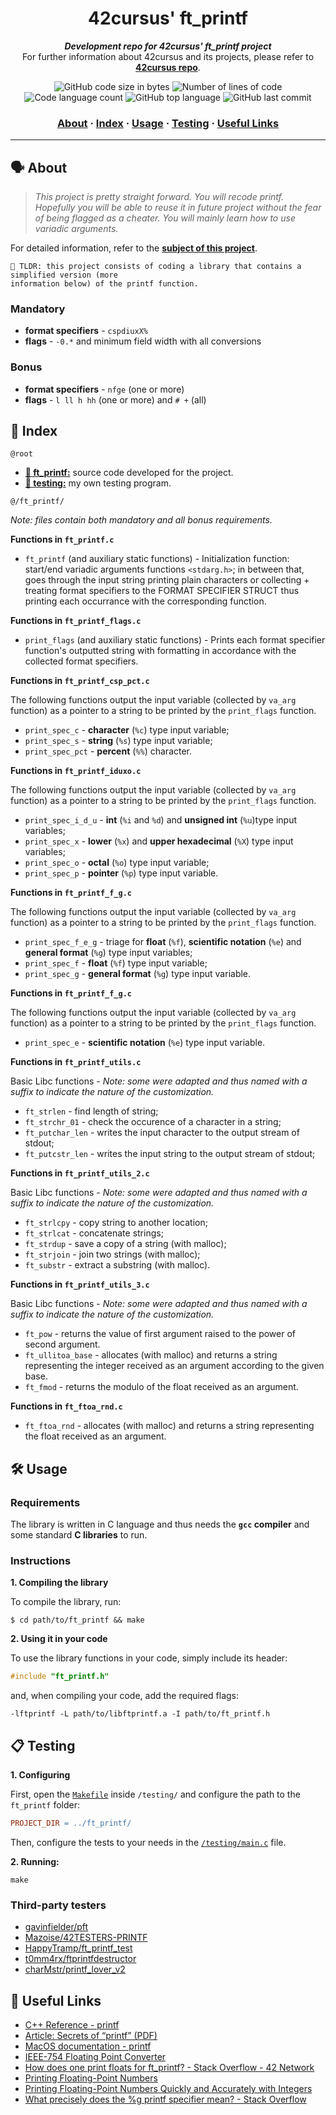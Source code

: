 <h1 align="center">
	42cursus' ft_printf
</h1>

<p align="center">
	<b><i>Development repo for 42cursus' ft_printf project</i></b><br>
	For further information about 42cursus and its projects, please refer to <a href="https://github.com/appinha/42cursus"><b>42cursus repo</b></a>.
</p>

<p align="center">
	<img alt="GitHub code size in bytes" src="https://img.shields.io/github/languages/code-size/appinha/42cursus-01-ft_printf?color=blueviolet" />
	<img alt="Number of lines of code" src="https://img.shields.io/tokei/lines/github/appinha/42cursus-01-ft_printf?color=blueviolet" />
	<img alt="Code language count" src="https://img.shields.io/github/languages/count/appinha/42cursus-01-ft_printf?color=blue" />
	<img alt="GitHub top language" src="https://img.shields.io/github/languages/top/appinha/42cursus-01-ft_printf?color=blue" />
	<img alt="GitHub last commit" src="https://img.shields.io/github/last-commit/appinha/42cursus-01-ft_printf?color=brightgreen" />
</p>

<h3 align="center">
	<a href="#%EF%B8%8F-about">About</a>
	<span> · </span>
	<a href="#-index">Index</a>
	<span> · </span>
	<a href="#%EF%B8%8F-usage">Usage</a>
	<span> · </span>
	<a href="#-testing">Testing</a>
	<span> · </span>
	<a href="#-useful-links">Useful Links</a>
</h3>

---

## 🗣️ About

> _This project is pretty straight forward. You will recode printf. Hopefully you will be able to reuse it in future project without the fear of being flagged as a cheater. You will mainly learn how to use variadic arguments._

For detailed information, refer to the [**subject of this project**](https://github.com/appinha/42cursus/tree/master/_PDFs).

	🚀 TLDR: this project consists of coding a library that contains a simplified version (more
	information below) of the printf function.

### Mandatory

* **format specifiers** - `cspdiuxX%`
* **flags** - `-0.*` and minimum field width with all conversions

### Bonus

* **format specifiers** - `nfge` (one or more)
* **flags** - `l ll h hh` (one or more) and `# +` (all)

## 📑 Index

`@root`

* [**📁 ft_printf:**](ft_printf/) source code developed for the project.
* [**📁 testing:**](testing/) my own testing program.

`@/ft_printf/`

_Note: files contain both mandatory and all bonus requirements._

**Functions in `ft_printf.c`**

* `ft_printf` (and auxiliary static functions) - Initialization function: start/end variadic arguments functions `<stdarg.h>`; in between that, goes through the input string printing plain characters or collecting + treating format specifiers to the FORMAT SPECIFIER STRUCT thus printing each occurrance with the corresponding function.

**Functions in `ft_printf_flags.c`**

* `print_flags` (and auxiliary static functions) - Prints each format specifier function's outputted string with formatting in accordance with the collected format specifiers.

**Functions in `ft_printf_csp_pct.c`**

The following functions output the input variable (collected by `va_arg` function) as a pointer to a string to be printed by the `print_flags` function.

* `print_spec_c`	- **character** (`%c`) type input variable;
* `print_spec_s`	- **string** (`%s`) type input variable;
* `print_spec_pct`	- **percent** (`%%`) character.

**Functions in `ft_printf_iduxo.c`**

The following functions output the input variable (collected by `va_arg` function) as a pointer to a string to be printed by the `print_flags` function.

* `print_spec_i_d_u`	- **int** (`%i` and `%d`) and **unsigned int** (`%u`)type input variables;
* `print_spec_x`		- **lower** (`%x`) and **upper hexadecimal** (`%X`) type input variables;
* `print_spec_o`		- **octal** (`%o`) type input variable;
* `print_spec_p`		- **pointer** (`%p`) type input variable.

**Functions in `ft_printf_f_g.c`**

The following functions output the input variable (collected by `va_arg` function) as a pointer to a string to be printed by the `print_flags` function.

* `print_spec_f_e_g`	- triage for **float** (`%f`), **scientific notation** (`%e`) and **general format** (`%g`) type input variables;
* `print_spec_f`		- **float** (`%f`) type input variable;
* `print_spec_g`		- **general format** (`%g`) type input variable.

**Functions in `ft_printf_f_g.c`**

The following functions output the input variable (collected by `va_arg` function) as a pointer to a string to be printed by the `print_flags` function.

* `print_spec_e` - **scientific notation** (`%e`) type input variable.

**Functions in `ft_printf_utils.c`**

Basic Libc functions - _Note: some were adapted and thus named with a suffix to indicate the nature of the customization._

* `ft_strlen`		- find length of string;
* `ft_strchr_01`	- check the occurence of a character in a string;
* `ft_putchar_len`	- writes the input character to the output stream of stdout;
* `ft_putcstr_len`	- writes the input string to the output stream of stdout;

**Functions in `ft_printf_utils_2.c`**

Basic Libc functions - _Note: some were adapted and thus named with a suffix to indicate the nature of the customization._

* `ft_strlcpy`	- copy string to another location;
* `ft_strlcat`	- concatenate strings;
* `ft_strdup`	- save a copy of a string (with malloc);
* `ft_strjoin`	- join two strings (with malloc);
* `ft_substr`	- extract a substring (with malloc).

**Functions in `ft_printf_utils_3.c`**

Basic Libc functions - _Note: some were adapted and thus named with a suffix to indicate the nature of the customization._

* `ft_pow`			- returns the value of first argument raised to the power of second argument.
* `ft_ullitoa_base`	- allocates (with malloc) and returns a string representing the integer received as an argument according to the given base.
* `ft_fmod`			- returns the modulo of the float received as an argument.

**Functions in `ft_ftoa_rnd.c`**

* `ft_ftoa_rnd` - allocates (with malloc) and returns a string representing the float received as an argument.

## 🛠️ Usage

### Requirements

The library is written in C language and thus needs the **`gcc` compiler** and some standard **C libraries** to run.

### Instructions

**1. Compiling the library**

To compile the library, run:

```shell
$ cd path/to/ft_printf && make
```

**2. Using it in your code**

To use the library functions in your code, simply include its header:

```C
#include "ft_printf.h"
```

and, when compiling your code, add the required flags:

```shell
-lftprintf -L path/to/libftprintf.a -I path/to/ft_printf.h
```

## 📋 Testing

**1. Configuring**

First, open the [`Makefile`](testing/Makefile) inside `/testing/` and configure the path to the `ft_printf` folder:

```Makefile
PROJECT_DIR	= ../ft_printf/
```

Then, configure the tests to your needs in the [`/testing/main.c`](testing/main.c) file.

**2. Running:**

```shell
make
```

### Third-party testers

* [gavinfielder/pft](https://github.com/gavinfielder/pft)
* [Mazoise/42TESTERS-PRINTF](https://github.com/Mazoise/42TESTERS-PRINTF)
* [HappyTramp/ft_printf_test](https://github.com/HappyTramp/ft_printf_test)
* [t0mm4rx/ftprintfdestructor](https://github.com/t0mm4rx/ftprintfdestructor)
* [charMstr/printf_lover_v2](https://github.com/charMstr/printf_lover_v2)

## 📌 Useful Links

* [C++ Reference - printf](http://www.cplusplus.com/reference/cstdio/printf/)
* [Article: Secrets of “printf” (PDF)](https://www.cypress.com/file/54441/download)
* [MacOS documentation - printf](https://opensource.apple.com/source/xnu/xnu-201/osfmk/kern/printf.c.auto.html)
* [IEEE-754 Floating Point Converter](https://www.h-schmidt.net/FloatConverter/IEEE754.html)
* [How does one print floats for ft_printf? - Stack Overflow - 42 Network](https://stackoverflow.com/c/42network/questions/133/134#134)
* [Printing Floating-Point Numbers](http://www.ryanjuckett.com/programming/printing-floating-point-numbers/)
* [Printing Floating-Point Numbers Quickly and Accurately with Integers](https://www.cs.tufts.edu/~nr/cs257/archive/florian-loitsch/printf.pdf)
* [What precisely does the %g printf specifier mean? - Stack Overflow](https://stackoverflow.com/questions/54162152/what-precisely-does-the-g-printf-specifier-mean)